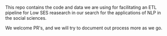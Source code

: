 This repo contains the code and data we are using for facilitating an ETL pipeline for Low SES reasearch in our search for the applications of NLP in the social sciences. 

We welcome PR's, and we will try to document out process more as we go.
